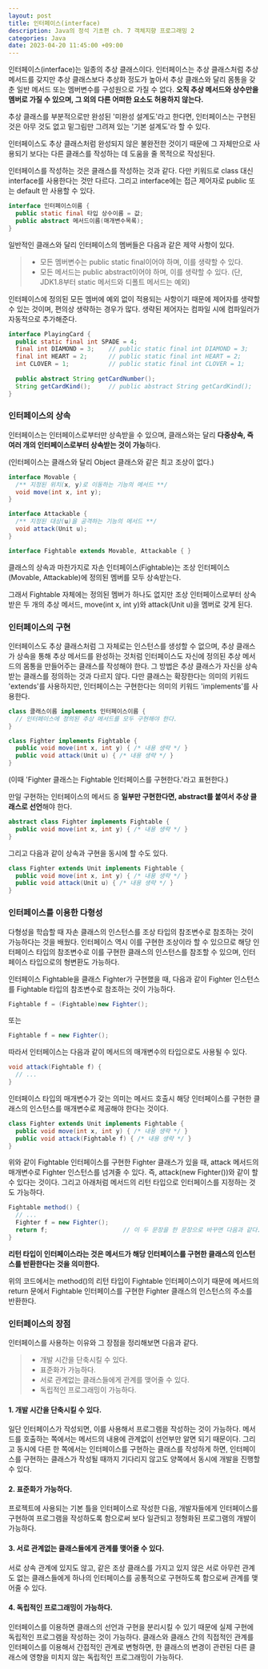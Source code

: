 ```yaml
---
layout: post
title: 인터페이스(interface)
description: Java의 정석 기초편 ch. 7 객체지향 프로그래밍 2
categories: Java
date: 2023-04-20 11:45:00 +09:00
---
```

인터페이스(interface)는 일종의 추상 클래스이다. 인터페이스는 추상 클래스처럼 추상 메서드를 갖지만 추상 클래스보다 추상화 정도가 높아서 추상 클래스와 달리 몸통을 갖춘 일반 메서드 또는 멤버변수를 구성원으로 가질 수 없다. **오직 추상 메서드와 상수만을 멤버로 가질 수 있으며, 그 외의 다른 어떠한 요소도 허용하지 않는다.** 

추상 클래스를 부분적으로만 완성된 '미완성 설계도'라고 한다면, 인터페이스는 구현된 것은 아무 것도 없고 밑그림만 그려져 있는 '기본 설계도'라 할 수 있다.

인터페이스도 추상 클래스처럼 완성되지 않은 불완전한 것이기 때문에 그 자체만으로 사용되기 보다는 다른 클래스를 작성하는 데 도움을 줄 목적으로 작성된다.

인터페이스를 작성하는 것은 클래스를 작성하는 것과 같다. 다만 키워드로 class 대신 interface를 사용한다는 것만 다르다. 그리고 interface에는 접근 제어자로 public 또는 default 만 사용할 수 있다. 

```java
interface 인터페이스이름 {
  public static final 타입 상수이름 = 값;
  public abstract 메서드이름(매개변수목록);
}
```

일반적인 클래스와 달리 인터페이스의 멤버들은 다음과 같은 제약 사항이 있다.

> - 모든 멤버변수는 public static final이어야 하며, 이를 생략할 수 있다.
> - 모든 메서드는 public abstract이어야 하며, 이를 생략할 수 있다. (단, JDK1.8부터 static 메서드와 디폴트 메서드는 예외)

인터페이스에 정의된 모든 멤버에 예외 없이 적용되는 사항이기 때문에 제어자를 생략할 수 있는 것이며, 편의상 생략하는 경우가 많다. 생략된 제어자는 컴파일 시에 컴파일러가 자동적으로 추가해준다.

```java
interface PlayingCard {
  public static final int SPADE = 4;
  final int DIAMOND = 3;    // public static final int DIAMOND = 3;
  final int HEART = 2;      // public static final int HEART = 2;
  int CLOVER = 1;           // public static final int CLOVER = 1;
  
  public abstract String getCardNumber();
  String getCardKind();     // public abstract String getCardKind();
}
```


### 인터페이스의 상속

인터페이스는 인터페이스로부터만 상속받을 수 있으며, 클래스와는 달리 **다중상속, 즉 여러 개의 인터페이스로부터 상속받는 것이 가능**하다.

(인터페이스는 클래스와 달리 Object 클래스와 같은 최고 조상이 없다.)

```java
interface Movable {
  /** 지정된 위치(x, y)로 이동하는 기능의 메서드 **/
  void move(int x, int y);
}

interface Attackable {
  /** 지정된 대상(u)을 공격하는 기능의 메서드 **/
  void attack(Unit u);
}

interface Fightable extends Movable, Attackable { }
```

클래스의 상속과 마찬가지로 자손 인터페이스(Fightable)는 조상 인터페이스(Movable, Attackable)에 정의된 멤버를 모두 상속받는다.

그래서 Fightable 자체에는 정의된 멤버가 하나도 없지만 조상 인터페이스로부터 상속받은 두 개의 추상 메서드, move(int x, int y)와 attack(Unit u)을 멤버로 갖게 된다.


### 인터페이스의 구현

인터페이스도 추상 클래스처럼 그 자체로는 인스턴스를 생성할 수 없으며, 추상 클래스가 상속을 통해 추상 메서드를 완성하는 것처럼 인터페이스도 자신에 정의된 추상 메서드의 몸통을 만들어주는 클래스를 작성해야 한다. 그 방법은 추상 클래스가 자신을 상속받는 클래스를 정의하는 것과 다르지 않다. 다만 클래스는 확장한다는 의미의 키워드 'extends'를 사용하지만, 인터페이스는 구현한다는 의미의 키워드 'implements'를 사용한다. 

```java
class 클래스이름 implements 인터페이스이름 {
  // 인터페이스에 정의된 추상 메서드를 모두 구현해야 한다.
}

class Fighter implements Fightable {
  public void move(int x, int y) { /* 내용 생략 */ }
  public void attack(Unit u) { /* 내용 생략 */ }
}
```

(이때 'Fighter 클래스는 Fightable 인터페이스를 구현한다.'라고 표현한다.)

만일 구현하는 인터페이스의 메서드 중 **일부만 구현한다면, abstract를 붙여서 추상 클래스로 선언**해야 한다.

```java
abstract class Fighter implements Fightable {
  public void move(int x, int y) { /* 내용 생략 */ }
}
```

그리고 다음과 같이 상속과 구현을 동시에 할 수도 있다.

```java
class Fighter extends Unit implements Fightable {
  public void move(int x, int y) { /* 내용 생략 */ }
  public void attack(Unit u) { /* 내용 생략 */ }
}
```


### 인터페이스를 이용한 다형성

다형성을 학습할 때 자손 클래스의 인스턴스를 조상 타입의 참조변수로 참조하는 것이 가능하다는 것을 배웠다. 인터페이스 역시 이를 구현한 조상이라 할 수 있으므로 해당 인터페이스 타입의 참조변수로 이를 구현한 클래스의 인스턴스를 참조할 수 있으며, 인터페이스 타입으로의 형변환도 가능하다. 

인터페이스 Fightable을 클래스 Fighter가 구현했을 때, 다음과 같이 Fighter 인스턴스를 Fightable 타입의 참조변수로 참조하는 것이 가능하다.

```java
Fightable f = (Fightable)new Fighter();
```
또는
```java
Fightable f = new Fighter();
```

따라서 인터페이스는 다음과 같이 메서드의 매개변수의 타입으로도 사용될 수 있다.

```java
void attack(Fightable f) {
  // ...
}
```

인터페이스 타입의 매개변수가 갖는 의미는 메서드 호출시 해당 인터페이스를 구현한 클래스의 인스턴스를 매개변수로 제공해야 한다는 것이다.

```java
class Fighter extends Unit implements Fightable {
  public void move(int x, int y) { /* 내용 생략 */ }
  public void attack(Fightable f) { /* 내용 생략 */ }
}
```

위와 같이 Fightable 인터페이스를 구현한 Fighter 클래스가 있을 때, attack 메서드의 매개변수로 Fighter 인스턴스를 넘겨줄 수 있다. 즉, attack(new Fighter())와 같이 할 수 있다는 것이다. 그리고 아래처럼 메서드의 리턴 타입으로 인터페이스를 지정하는 것도 가능하다. 

```java
Fightable method() {
  // ...
  Fighter f = new Fighter();
  return f;                     // 이 두 문장을 한 문장으로 바꾸면 다음과 같다. return new Fighter();
}
```

**리턴 타입이 인터페이스라는 것은 메서드가 해당 인터페이스를 구현한 클래스의 인스턴스를 반환한다는 것을 의미한다.**

위의 코드에서는 method()의 리턴 타입이 Fightable 인터페이스이기 때문에 메서드의 return 문에서 Fightable 인터페이스를 구현한 Fighter 클래스의 인스턴스의 주소를 반환한다.


### 인터페이스의 장점

인터페이스를 사용하는 이유와 그 장점을 정리해보면 다음과 같다.

> - 개발 시간을 단축시킬 수 있다.
> - 표준화가 가능하다.
> - 서로 관계없는 클래스들에게 관계를 맺어줄 수 있다.
> - 독립적인 프로그래밍이 가능하다.

#### 1. 개발 시간을 단축시킬 수 있다.

일단 인터페이스가 작성되면, 이를 사용해서 프로그램을 작성하는 것이 가능하다. 메서드를 호출하는 쪽에서는 메서드의 내용에 관계없이 선언부만 알면 되기 때문이다.
그리고 동시에 다른 한 쪽에서는 인터페이스를 구현하는 클래스를 작성하게 하면, 인터페이스를 구현하는 클래스가 작성될 때까지 기다리지 않고도 양쪽에서 동시에 개발을 진행할 수 있다.

#### 2. 표준화가 가능하다.

프로젝트에 사용되는 기본 틀을 인터페이스로 작성한 다음, 개발자들에게 인터페이스를 구현하여 프로그램을 작성하도록 함으로써 보다 일관되고 정형화된 프로그램의 개발이 가능하다.

#### 3. 서로 관계없는 클래스들에게 관계를 맺어줄 수 있다.

서로 상속 관계에 있지도 않고, 같은 조상 클래스를 가지고 있지 않은 서로 아무런 관계도 없는 클래스들에게 하나의 인터페이스를 공통적으로 구현하도록 함으로써 관계를 맺어줄 수 있다.

#### 4. 독립적인 프로그래밍이 가능하다.

인터페이스를 이용하면 클래스의 선언과 구현을 분리시킬 수 있기 때문에 실제 구현에 독립적인 프로그램을 작성하는 것이 가능하다. 클래스와 클래스 간의 직접적인 관계를 인터페이스를 이용해서 간접적인 관계로 변형하면, 한 클래스의 변경이 관련된 다른 클래스에 영향을 미치지 않는 독립적인 프로그래밍이 가능하다. 

